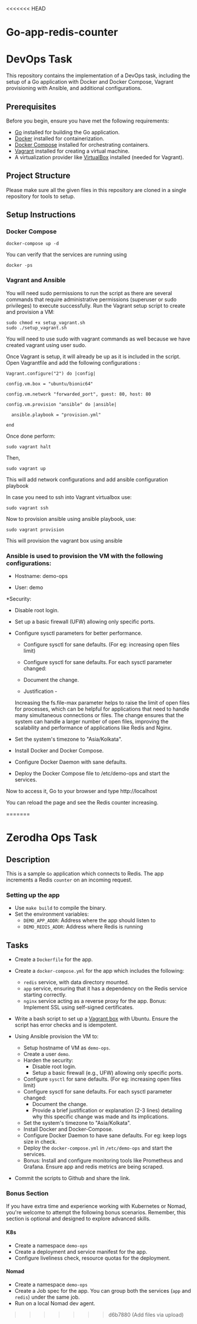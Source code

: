 <<<<<<< HEAD
# Go-app-redis-counter

# DevOps Task

This repository contains the implementation of a DevOps task, including the setup of a Go application with Docker and Docker Compose, Vagrant provisioning with Ansible, and additional configurations.

## Prerequisites

Before you begin, ensure you have met the following requirements:

- [Go](https://golang.org/doc/install) installed for building the Go application.
- [Docker](https://docs.docker.com/get-docker/) installed for containerization.
- [Docker Compose](https://docs.docker.com/compose/install/) installed for orchestrating containers.
- [Vagrant](https://www.vagrantup.com/docs/installation) installed for creating a virtual machine.
- A virtualization provider like [VirtualBox](https://www.virtualbox.org/) installed (needed for Vagrant).

## Project Structure

Please make sure all the given files in this repository are cloned in a single repository for tools to setup.

## Setup Instructions

### Docker Compose
```
docker-compose up -d
```
You can verify that the services are running using 
```
docker -ps
```
### Vagrant and Ansible
You will need sudo permissions to run the script as there are several commands that require administrative permissions (superuser or sudo privileges) to execute successfully.
Run the Vagrant setup script to create and provision a VM:
```
sudo chmod +x setup_vagrant.sh
sudo ./setup_vagrant.sh
```
You will need to use sudo with vagrant commands as well because we have created vagrant using user sudo.

Once Vagrant is setup, it will already be up as it is included in the script.
Open Vagrantfile and add the following configurations :
```
Vagrant.configure("2") do |config|

config.vm.box = "ubuntu/bionic64"

config.vm.network "forwarded_port", guest: 80, host: 80

config.vm.provision "ansible" do |ansible|

  ansible.playbook = "provision.yml"
  
end
```
Once done perform:
```
sudo vagrant halt
```
Then,
```
sudo vagrant up
```
This will add network configurations and add ansible configuration playbook

In case you need to ssh into Vagrant virtualbox use:
```
sudo vagrant ssh
```
Now to provision ansible using ansible playbook, use:
```
sudo vagrant provision
```
This will provision the vagrant box using ansible

### Ansible is used to provision the VM with the following configurations:

* Hostname: demo-ops

* User: demo

*Security:

   * Disable root login.
   
   * Set up a basic firewall (UFW) allowing only specific ports.
   
* Configure sysctl parameters for better performance.

   * Configure sysctl for sane defaults. (For eg: increasing open files limit)
   
   * Configure sysctl for sane defaults. For each sysctl parameter changed:
   
   * Document the change. 
   
   * Justification -
   
    Increasing the fs.file-max parameter helps to raise the limit of open files for processes, which can be helpful for applications that need to handle many simultaneous connections or files.
    The change ensures that the system can handle a larger number of open files, improving the scalability and performance of applications like Redis and Nginx. 
        
* Set the system's timezone to "Asia/Kolkata".

* Install Docker and Docker Compose.

* Configure Docker Daemon with sane defaults.

* Deploy the Docker Compose file to /etc/demo-ops and start the services.



Now to access it, Go to your browser and type http://localhost 

You can reload the page and see the Redis counter increasing.





=======
# Zerodha Ops Task

## Description

This is a sample `Go` application which connects to Redis. The app increments a Redis `counter` on an incoming request.

### Setting up the app

- Use `make build` to compile the binary.
- Set the environment variables:
  - `DEMO_APP_ADDR`: Address where the app should listen to
  - `DEMO_REDIS_ADDR`: Address where Redis is running

## Tasks

- Create a `Dockerfile` for the app.

- Create a `docker-compose.yml` for the app which includes the following:
  - `redis` service, with data directory mounted.
  - `app` service, ensuring that it has a dependency on the Redis service starting correctly.
  - `nginx` service acting as a reverse proxy for the app. Bonus: Implement SSL using self-signed certificates.

- Write a bash script to set up a [Vagrant box](https://vagrant.io) with Ubuntu. Ensure the script has error checks and is idempotent.

- Using Ansible provision the VM to:
  - Setup hostname of VM as `demo-ops`.
  - Create a user `demo`.
  - Harden the security:
    - Disable root login.
    - Setup a basic firewall (e.g., UFW) allowing only specific ports.
  - Configure `sysctl` for sane defaults. (For eg: increasing open files limit)
  - Configure sysctl for sane defaults. For each sysctl parameter changed:
    - Document the change.
    - Provide a brief justification or explanation (2-3 lines) detailing why this specific change was made and its implications.
  - Set the system's timezone to "Asia/Kolkata".
  - Install Docker and Docker-Compose.
  - Configure Docker Daemon to have sane defaults. For eg: keep logs size in check.
  - Deploy the `docker-compose.yml` in `/etc/demo-ops` and start the services.
  - Bonus: Install and configure monitoring tools like Prometheus and Grafana. Ensure app and redis metrics are being scraped.

- Commit the scripts to Github and share the link.

### Bonus Section

If you have extra time and experience working with Kubernetes or Nomad, you're welcome to attempt the following bonus scenarios. Remember, this section is optional and designed to explore advanced skills.

#### K8s

- Create a namespace `demo-ops`
- Create a deployment and service manifest for the app.
- Configure liveliness check, resource quotas for the deployment.

#### Nomad
  - Create a namespace `demo-ops`
  - Create a Job spec for the app. You can group both the services (`app` and `redis`) under the same job.
  - Run on a local Nomad dev agent.
>>>>>>> d6b7880 (Add files via upload)
